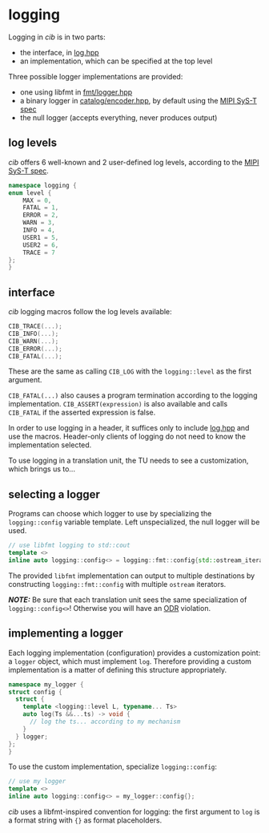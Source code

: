 # logging

Logging in *cib* is in two parts:
- the interface, in [log.hpp](log.hpp)
- an implementation, which can be specified at the top level

Three possible logger implementations are provided:
- one using libfmt in [fmt/logger.hpp](fmt/logger.hpp)
- a binary logger in [catalog/encoder.hpp](catalog/encoder.hpp), by default using the [MIPI SyS-T spec](https://www.mipi.org/specifications/sys-t)
- the null logger (accepts everything, never produces output)

## log levels

*cib* offers 6 well-known and 2 user-defined log levels, according to the [MIPI SyS-T spec](https://www.mipi.org/specifications/sys-t).
```c++
namespace logging {
enum level {
    MAX = 0,
    FATAL = 1,
    ERROR = 2,
    WARN = 3,
    INFO = 4,
    USER1 = 5,
    USER2 = 6,
    TRACE = 7
};
}
```

## interface

*cib* logging macros follow the log levels available:
```cpp
CIB_TRACE(...);
CIB_INFO(...);
CIB_WARN(...);
CIB_ERROR(...);
CIB_FATAL(...);
```
These are the same as calling `CIB_LOG` with the `logging::level` as the first argument.

`CIB_FATAL(...)` also causes a program termination according to the logging implementation.
`CIB_ASSERT(expression)` is also available and calls `CIB_FATAL` if the asserted expression is false.

In order to use logging in a header, it suffices only to include
[log.hpp](log.hpp) and use the macros. Header-only clients of logging do not
need to know the implementation selected.

To use logging in a translation unit, the TU needs to see a customization, which brings us to...

## selecting a logger

Programs can choose which logger to use by specializing the `logging::config` variable template.
Left unspecialized, the null logger will be used.

```cpp
// use libfmt logging to std::cout
template <>
inline auto logging::config<> = logging::fmt::config{std::ostream_iterator<char>{std::cout}};
```

The provided `libfmt` implementation can output to multiple destinations by constructing
`logging::fmt::config` with multiple `ostream` iterators.

***NOTE:*** Be sure that each translation unit sees the same specialization of
`logging::config<>`! Otherwise you will have an [ODR](https://en.cppreference.com/w/cpp/language/definition) violation.

## implementing a logger

Each logging implementation (configuration) provides a customization point: a
`logger` object, which must implement `log`.
Therefore providing a custom implementation is a matter of defining this
structure appropriately.

```cpp
namespace my_logger {
struct config {
  struct {
    template <logging::level L, typename... Ts>
    auto log(Ts &&...ts) -> void {
      // log the ts... according to my mechanism
    }
  } logger;
};
}
```

To use the custom implementation, specialize `logging::config`:
```cpp
// use my logger
template <>
inline auto logging::config<> = my_logger::config{};
```

*cib* uses a libfmt-inspired convention for logging: the first argument to `log` is a format string with `{}` as format placeholders.
